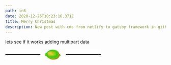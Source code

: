 ```yaml
---
path: in3
date: 2020-12-25T10:23:16.371Z
title: Merry Christmas
description: New post with cms from netlify to gatsby framework in github
---
```

lets see if it works adding multipart data

![lemon small](../assets/divider.png "lemonvisions blog in  gatsby")